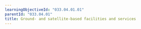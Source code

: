 ```yaml
---
learningObjectiveId: "033.04.01.01"
parentId: "033.04.01"
title: Ground- and satellite-based facilities and services
---
```

